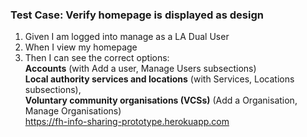 ### Test Case: Verify homepage is displayed as design

1. Given I am logged into manage as a LA Dual User
2. When I view my homepage
3. Then I can see the correct options:<br/>
   **Accounts** (with Add a user, Manage Users subsections)<br/>
   **Local authority services and locations** (with Services, Locations subsections),<br/>
   **Voluntary community organisations (VCSs)** (Add a Organisation, Manage Organisations)<br/>
   https://fh-info-sharing-prototype.herokuapp.com